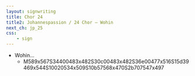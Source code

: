 ```yaml
---
layout: signwriting
title: Chor 24
title2: Johannespassion / 24 Chor – Wohin
next_ch: jp_25
css:
    - sign
---
```


<!--
https://www.signbank.org/signpuddle2.0/searchword.php
https://www.sutton-signwriting.io/signmaker
-->

-  Wohin...
    + M589x567S34400483x482S30c00483x482S36e00477x516S15d39469x544S10020534x509S10b57568x470S2b707547x497
